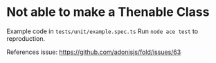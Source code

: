 # Not able to make a Thenable Class

Example code in `tests/unit/example.spec.ts`
Run `node ace test` to reproduction.

References issue: https://github.com/adonisjs/fold/issues/63
